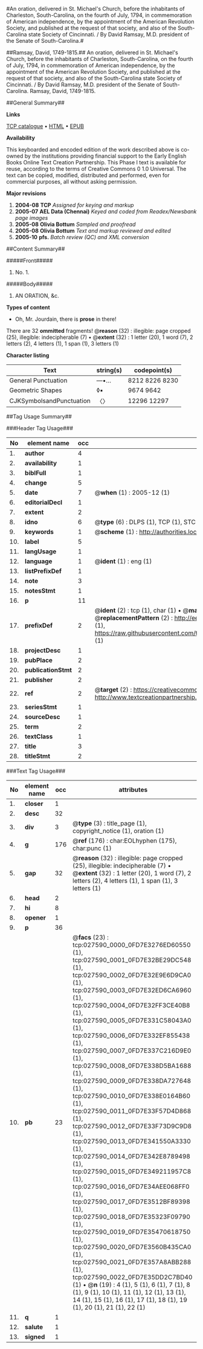 #An oration, delivered in St. Michael's Church, before the inhabitants of Charleston, South-Carolina, on the fourth of July, 1794, in commemoration of American independence, by the appointment of the American Revolution Society, and published at the request of that society, and also of the South-Carolina state Society of Cincinnati. / By David Ramsay, M.D. president of the Senate of South-Carolina.#

##Ramsay, David, 1749-1815.##
An oration, delivered in St. Michael's Church, before the inhabitants of Charleston, South-Carolina, on the fourth of July, 1794, in commemoration of American independence, by the appointment of the American Revolution Society, and published at the request of that society, and also of the South-Carolina state Society of Cincinnati. / By David Ramsay, M.D. president of the Senate of South-Carolina.
Ramsay, David, 1749-1815.

##General Summary##

**Links**

[TCP catalogue](http://www.ota.ox.ac.uk/tcp/)  • 
[HTML](http://tei.it.ox.ac.uk/tcp/Texts-HTML/free/N21/N21008.html)  • 
[EPUB](http://tei.it.ox.ac.uk/tcp/Texts-EPUB/free/N21/N21008.epub)

**Availability**

This keyboarded and encoded edition of the
	       work described above is co-owned by the institutions
	       providing financial support to the Early English Books
	       Online Text Creation Partnership. This Phase I text is
	       available for reuse, according to the terms of Creative
	       Commons 0 1.0 Universal. The text can be copied,
	       modified, distributed and performed, even for
	       commercial purposes, all without asking permission.

**Major revisions**

1. __2004-08__ __TCP__ *Assigned for keying and markup*
1. __2005-07__ __AEL Data (Chennai)__ *Keyed and coded from Readex/Newsbank page images*
1. __2005-08__ __Olivia Bottum__ *Sampled and proofread*
1. __2005-08__ __Olivia Bottum__ *Text and markup reviewed and edited*
1. __2005-10__ __pfs.__ *Batch review (QC) and XML conversion*

##Content Summary##

#####Front#####

1. No. 1.

#####Body#####

1. AN ORATION, &c.

**Types of content**

  * Oh, Mr. Jourdain, there is **prose** in there!

There are 32 **ommitted** fragments! 
 @__reason__ (32) : illegible: page cropped (25), illegible: indecipherable (7)  •  @__extent__ (32) : 1 letter (20), 1 word (7), 2 letters (2), 4 letters (1), 1 span (1), 3 letters (1)

**Character listing**


|Text|string(s)|codepoint(s)|
|---|---|---|
|General Punctuation|—•…|8212 8226 8230|
|Geometric Shapes|◊▪|9674 9642|
|CJKSymbolsandPunctuation|〈〉|12296 12297|

##Tag Usage Summary##

###Header Tag Usage###

|No|element name|occ|attributes|
|---|---|---|---|
|1.|__author__|4||
|2.|__availability__|1||
|3.|__biblFull__|1||
|4.|__change__|5||
|5.|__date__|7| @__when__ (1) : 2005-12 (1)|
|6.|__editorialDecl__|1||
|7.|__extent__|2||
|8.|__idno__|6| @__type__ (6) : DLPS (1), TCP (1), STC (1), NOTIS (1), IMAGE-SET (1), EVANS-CITATION (1)|
|9.|__keywords__|1| @__scheme__ (1) : http://authorities.loc.gov/ (1)|
|10.|__label__|5||
|11.|__langUsage__|1||
|12.|__language__|1| @__ident__ (1) : eng (1)|
|13.|__listPrefixDef__|1||
|14.|__note__|3||
|15.|__notesStmt__|1||
|16.|__p__|11||
|17.|__prefixDef__|2| @__ident__ (2) : tcp (1), char (1)  •  @__matchPattern__ (2) : ([0-9\-]+):([0-9IVX]+) (1), (.+) (1)  •  @__replacementPattern__ (2) : http://eebo.chadwyck.com/downloadtiff?vid=$1&page=$2 (1), https://raw.githubusercontent.com/textcreationpartnership/Texts/master/tcpchars.xml#$1 (1)|
|18.|__projectDesc__|1||
|19.|__pubPlace__|2||
|20.|__publicationStmt__|2||
|21.|__publisher__|2||
|22.|__ref__|2| @__target__ (2) : https://creativecommons.org/publicdomain/zero/1.0/ (1), http://www.textcreationpartnership.org/docs/. (1)|
|23.|__seriesStmt__|1||
|24.|__sourceDesc__|1||
|25.|__term__|2||
|26.|__textClass__|1||
|27.|__title__|3||
|28.|__titleStmt__|2||


###Text Tag Usage###

|No|element name|occ|attributes|
|---|---|---|---|
|1.|__closer__|1||
|2.|__desc__|32||
|3.|__div__|3| @__type__ (3) : title_page (1), copyright_notice (1), oration (1)|
|4.|__g__|176| @__ref__ (176) : char:EOLhyphen (175), char:punc (1)|
|5.|__gap__|32| @__reason__ (32) : illegible: page cropped (25), illegible: indecipherable (7)  •  @__extent__ (32) : 1 letter (20), 1 word (7), 2 letters (2), 4 letters (1), 1 span (1), 3 letters (1)|
|6.|__head__|2||
|7.|__hi__|8||
|8.|__opener__|1||
|9.|__p__|36||
|10.|__pb__|23| @__facs__ (23) : tcp:027590_0000_0FD7E3276ED60550 (1), tcp:027590_0001_0FD7E32BE29DC548 (1), tcp:027590_0002_0FD7E32E9E6D9CA0 (1), tcp:027590_0003_0FD7E32ED6CA6960 (1), tcp:027590_0004_0FD7E32FF3CE40B8 (1), tcp:027590_0005_0FD7E331C58043A0 (1), tcp:027590_0006_0FD7E332EF855438 (1), tcp:027590_0007_0FD7E337C216D9E0 (1), tcp:027590_0008_0FD7E338D5BA1688 (1), tcp:027590_0009_0FD7E338DA727648 (1), tcp:027590_0010_0FD7E338E0164B60 (1), tcp:027590_0011_0FD7E33F57D4D868 (1), tcp:027590_0012_0FD7E33F73D9C9D8 (1), tcp:027590_0013_0FD7E341550A3330 (1), tcp:027590_0014_0FD7E342E8789498 (1), tcp:027590_0015_0FD7E349211957C8 (1), tcp:027590_0016_0FD7E34AEE068FF0 (1), tcp:027590_0017_0FD7E3512BF89398 (1), tcp:027590_0018_0FD7E35323F09790 (1), tcp:027590_0019_0FD7E35470618750 (1), tcp:027590_0020_0FD7E3560B435CA0 (1), tcp:027590_0021_0FD7E357A8ABB288 (1), tcp:027590_0022_0FD7E35DD2C7BD40 (1)  •  @__n__ (19) : 4 (1), 5 (1), 6 (1), 7 (1), 8 (1), 9 (1), 10 (1), 11 (1), 12 (1), 13 (1), 14 (1), 15 (1), 16 (1), 17 (1), 18 (1), 19 (1), 20 (1), 21 (1), 22 (1)|
|11.|__q__|1||
|12.|__salute__|1||
|13.|__signed__|1||
